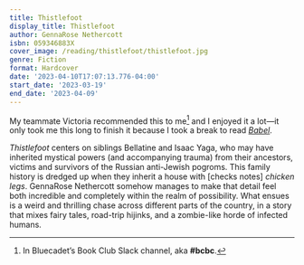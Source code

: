 ```yaml
---
title: Thistlefoot
display_title: Thistlefoot
author: GennaRose Nethercott
isbn: 059346883X
cover_image: /reading/thistlefoot/thistlefoot.jpg
genre: Fiction
format: Hardcover
date: '2023-04-10T17:07:13.776-04:00'
start_date: '2023-03-19'
end_date: '2023-04-09'
---
```


My teammate Victoria recommended this to me[^1] and I enjoyed it a lot—it only took me this long to finish it because I took a break to read [*Babel*](/reading/babel). 

*Thistlefoot* centers on siblings Bellatine and Isaac Yaga, who may have inherited mystical powers (and accompanying trauma) from their ancestors, victims and survivors of the Russian anti-Jewish pogroms. This family history is dredged up when they inherit a house with \[checks notes\] *chicken legs*. GennaRose Nethercott somehow manages to make that detail feel both incredible and completely within the realm of possibility. What ensues is a weird and thrilling chase across different parts of the country, in a story that mixes fairy tales, road-trip hijinks, and a zombie-like horde of infected humans.

[^1]: In Bluecadet’s Book Club Slack channel, aka **\#bcbc**.